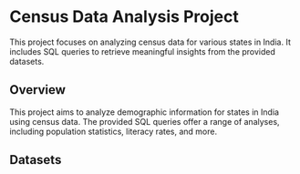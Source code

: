 # Census Data Analysis Project

This project focuses on analyzing census data for various states in India. It includes SQL queries to retrieve meaningful insights from the provided datasets.

## Overview

This project aims to analyze demographic information for states in India using census data. The provided SQL queries offer a range of analyses, including population statistics, literacy rates, and more.

## Datasets
